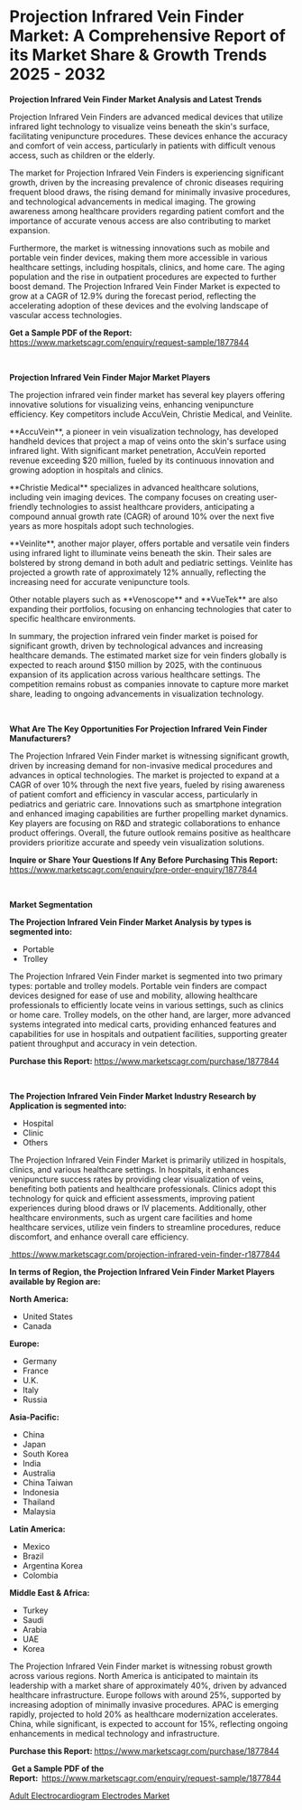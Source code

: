 <p><h1>Projection Infrared Vein Finder Market: A Comprehensive Report of its Market Share & Growth Trends 2025 - 2032</h1></p><p><strong>Projection Infrared Vein Finder Market Analysis and Latest Trends</strong></p>
<p><p>Projection Infrared Vein Finders are advanced medical devices that utilize infrared light technology to visualize veins beneath the skin's surface, facilitating venipuncture procedures. These devices enhance the accuracy and comfort of vein access, particularly in patients with difficult venous access, such as children or the elderly.</p><p>The market for Projection Infrared Vein Finders is experiencing significant growth, driven by the increasing prevalence of chronic diseases requiring frequent blood draws, the rising demand for minimally invasive procedures, and technological advancements in medical imaging. The growing awareness among healthcare providers regarding patient comfort and the importance of accurate venous access are also contributing to market expansion.</p><p>Furthermore, the market is witnessing innovations such as mobile and portable vein finder devices, making them more accessible in various healthcare settings, including hospitals, clinics, and home care. The aging population and the rise in outpatient procedures are expected to further boost demand. The Projection Infrared Vein Finder Market is expected to grow at a CAGR of 12.9% during the forecast period, reflecting the accelerating adoption of these devices and the evolving landscape of vascular access technologies.</p></p>
<p><strong>Get a Sample PDF of the Report:&nbsp;</strong> <a href="https://www.marketscagr.com/enquiry/request-sample/1877844?utm_campaign=3112&utm_medium=2&utm_source=Github&utm_content=ia&utm_term=05032025&utm_id=projection-infrared-vein-finder">https://www.marketscagr.com/enquiry/request-sample/1877844</a></p>
<p>&nbsp;</p>
<p><strong>Projection Infrared Vein Finder Major Market Players</strong></p>
<p><p>The projection infrared vein finder market has several key players offering innovative solutions for visualizing veins, enhancing venipuncture efficiency. Key competitors include AccuVein, Christie Medical, and Veinlite.</p><p>**AccuVein**, a pioneer in vein visualization technology, has developed handheld devices that project a map of veins onto the skin's surface using infrared light. With significant market penetration, AccuVein reported revenue exceeding $20 million, fueled by its continuous innovation and growing adoption in hospitals and clinics.</p><p>**Christie Medical** specializes in advanced healthcare solutions, including vein imaging devices. The company focuses on creating user-friendly technologies to assist healthcare providers, anticipating a compound annual growth rate (CAGR) of around 10% over the next five years as more hospitals adopt such technologies.</p><p>**Veinlite**, another major player, offers portable and versatile vein finders using infrared light to illuminate veins beneath the skin. Their sales are bolstered by strong demand in both adult and pediatric settings. Veinlite has projected a growth rate of approximately 12% annually, reflecting the increasing need for accurate venipuncture tools.</p><p>Other notable players such as **Venoscope** and **VueTek** are also expanding their portfolios, focusing on enhancing technologies that cater to specific healthcare environments.</p><p>In summary, the projection infrared vein finder market is poised for significant growth, driven by technological advances and increasing healthcare demands. The estimated market size for vein finders globally is expected to reach around $150 million by 2025, with the continuous expansion of its application across various healthcare settings. The competition remains robust as companies innovate to capture more market share, leading to ongoing advancements in visualization technology.</p></p>
<p>&nbsp;</p>
<p><strong>What Are The Key Opportunities For Projection Infrared Vein Finder Manufacturers?</strong></p>
<p><p>The Projection Infrared Vein Finder market is witnessing significant growth, driven by increasing demand for non-invasive medical procedures and advances in optical technologies. The market is projected to expand at a CAGR of over 10% through the next five years, fueled by rising awareness of patient comfort and efficiency in vascular access, particularly in pediatrics and geriatric care. Innovations such as smartphone integration and enhanced imaging capabilities are further propelling market dynamics. Key players are focusing on R&D and strategic collaborations to enhance product offerings. Overall, the future outlook remains positive as healthcare providers prioritize accurate and speedy vein visualization solutions.</p></p>
<p><strong>Inquire or Share Your Questions If Any Before Purchasing This Report:</strong> <a href="https://www.marketscagr.com/enquiry/pre-order-enquiry/1877844?utm_campaign=3112&utm_medium=2&utm_source=Github&utm_content=ia&utm_term=05032025&utm_id=projection-infrared-vein-finder">https://www.marketscagr.com/enquiry/pre-order-enquiry/1877844</a></p>
<p>&nbsp;</p>
<p><strong>Market Segmentation</strong></p>
<p><strong>The Projection Infrared Vein Finder Market Analysis by types is segmented into:</strong></p>
<p><ul><li>Portable</li><li>Trolley</li></ul></p>
<p><p>The Projection Infrared Vein Finder market is segmented into two primary types: portable and trolley models. Portable vein finders are compact devices designed for ease of use and mobility, allowing healthcare professionals to efficiently locate veins in various settings, such as clinics or home care. Trolley models, on the other hand, are larger, more advanced systems integrated into medical carts, providing enhanced features and capabilities for use in hospitals and outpatient facilities, supporting greater patient throughput and accuracy in vein detection.</p></p>
<p><strong>Purchase this Report:&nbsp;</strong><a href="https://www.marketscagr.com/purchase/1877844?utm_campaign=3112&utm_medium=2&utm_source=Github&utm_content=ia&utm_term=05032025&utm_id=projection-infrared-vein-finder">https://www.marketscagr.com/purchase/1877844</a></p>
<p>&nbsp;</p>
<p><strong>The Projection Infrared Vein Finder Market Industry Research by Application is segmented into:</strong></p>
<p><ul><li>Hospital</li><li>Clinic</li><li>Others</li></ul></p>
<p><p>The Projection Infrared Vein Finder Market is primarily utilized in hospitals, clinics, and various healthcare settings. In hospitals, it enhances venipuncture success rates by providing clear visualization of veins, benefiting both patients and healthcare professionals. Clinics adopt this technology for quick and efficient assessments, improving patient experiences during blood draws or IV placements. Additionally, other healthcare environments, such as urgent care facilities and home healthcare services, utilize vein finders to streamline procedures, reduce discomfort, and enhance overall care efficiency.</p></p>
<p><a href="https://www.marketscagr.com/projection-infrared-vein-finder-r1877844?utm_campaign=3112&utm_medium=2&utm_source=Github&utm_content=ia&utm_term=05032025&utm_id=projection-infrared-vein-finder">&nbsp;https://www.marketscagr.com/projection-infrared-vein-finder-r1877844</a></p>
<p><strong>In terms of Region, the Projection Infrared Vein Finder Market Players available by Region are:</strong></p>
<p>
    <p> <strong> North America: </strong>
        <ul>
            <li>United States</li>
            <li>Canada</li>
        </ul>
        </p> 
    <p> <strong> Europe: </strong>
        <ul>
            <li>Germany</li>
            <li>France</li>
            <li>U.K.</li>
            <li>Italy</li>
            <li>Russia</li>
        </ul>
        </p> 
    <p> <strong> Asia-Pacific: </strong>
        <ul>
            <li>China</li>
            <li>Japan</li>
            <li>South Korea</li>
            <li>India</li>
            <li>Australia</li>
            <li>China Taiwan</li>
            <li>Indonesia</li>
            <li>Thailand</li>
            <li>Malaysia</li>
        </ul>
        </p> 
    <p> <strong> Latin America: </strong>
        <ul>
            <li>Mexico</li>
            <li>Brazil</li>
            <li>Argentina Korea</li>
            <li>Colombia</li>
        </ul>
        </p> 
    <p> <strong> Middle East & Africa: </strong>
        <ul>
            <li>Turkey</li>
            <li>Saudi</li>
            <li>Arabia</li>
            <li>UAE</li>
            <li>Korea</li>
        </ul>
    </p>
    </p>
<p><p>The Projection Infrared Vein Finder market is witnessing robust growth across various regions. North America is anticipated to maintain its leadership with a market share of approximately 40%, driven by advanced healthcare infrastructure. Europe follows with around 25%, supported by increasing adoption of minimally invasive procedures. APAC is emerging rapidly, projected to hold 20% as healthcare modernization accelerates. China, while significant, is expected to account for 15%, reflecting ongoing enhancements in medical technology and infrastructure.</p></p>
<p><strong>Purchase this Report: </strong><a href="https://www.marketscagr.com/purchase/1877844?utm_campaign=3112&utm_medium=2&utm_source=Github&utm_content=ia&utm_term=05032025&utm_id=projection-infrared-vein-finder">https://www.marketscagr.com/purchase/1877844</a></p>
<p>&nbsp;<strong>Get a Sample PDF of the Report:&nbsp;&nbsp;</strong><a href="https://www.marketscagr.com/enquiry/request-sample/1877844?utm_campaign=3112&utm_medium=2&utm_source=Github&utm_content=ia&utm_term=05032025&utm_id=projection-infrared-vein-finder">https://www.marketscagr.com/enquiry/request-sample/1877844</a></p>
<p><strong></strong></p>
<p><p><a href="https://github.com/zitanebeibit9/Market-Research-Report-List-1/blob/main/adult-electrocardiogram-electrodes-market.md?utm_campaign=3112&utm_medium=2&utm_source=Github&utm_content=ia&utm_term=05032025&utm_id=projection-infrared-vein-finder">Adult Electrocardiogram Electrodes Market</a></p></p>